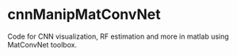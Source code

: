# cnnManipMatConvNet
Code for CNN visualization, RF estimation and more in matlab using MatConvNet toolbox. 
